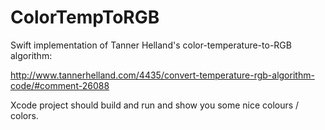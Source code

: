 # ColorTempToRGB
Swift implementation of Tanner Helland's color-temperature-to-RGB algorithm:

http://www.tannerhelland.com/4435/convert-temperature-rgb-algorithm-code/#comment-26088

Xcode project should build and run and show you some nice colours / colors.
